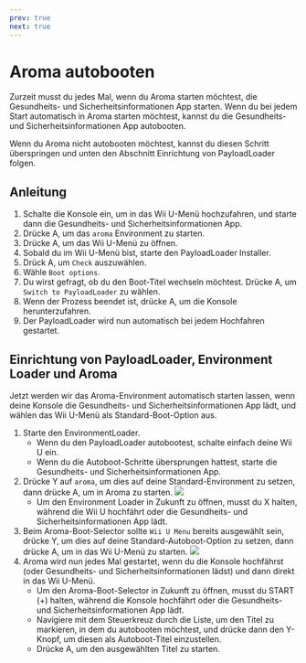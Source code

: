 ```yaml
---
prev: true
next: true
---
```


# Aroma autobooten

Zurzeit musst du jedes Mal, wenn du Aroma starten möchtest, die Gesundheits- und Sicherheitsinformationen App starten. Wenn du bei jedem Start automatisch in Aroma starten möchtest, kannst du die Gesundheits- und Sicherheitsinformationen App autobooten.

Wenn du Aroma nicht autobooten möchtest, kannst du diesen Schritt überspringen und unten den Abschnitt Einrichtung von PayloadLoader folgen.

## Anleitung

1. Schalte die Konsole ein, um in das Wii U-Menü hochzufahren, und starte dann die Gesundheits- und Sicherheitsinformationen App.
2. Drücke A, um das `aroma` Environment zu starten.
3. Drücke A, um das Wii U-Menü zu öffnen.
4. Sobald du im Wii U-Menü bist, starte den PayloadLoader Installer.
5. Drück A, um `Check` auszuwählen.
6. Wähle `Boot options`.
7. Du wirst gefragt, ob du den Boot-Titel wechseln möchtest. Drücke A, um `Switch to PayloadLoader` zu wählen.
8. Wenn der Prozess beendet ist, drücke A, um die Konsole herunterzufahren.
9. Der PayloadLoader wird nun automatisch bei jedem Hochfahren gestartet.

## Einrichtung von PayloadLoader, Environment Loader und Aroma

Jetzt werden wir das Aroma-Environment automatisch starten lassen, wenn deine Konsole die Gesundheits- und Sicherheitsinformationen App lädt, und wählen das Wii U-Menü als Standard-Boot-Option aus.

1. Starte den EnvironmentLoader.
    - Wenn du den PayloadLoader autobootest, schalte einfach deine Wii U ein.
    - Wenn du die Autoboot-Schritte übersprungen hattest, starte die Gesundheits- und Sicherheitsinformationen App.
2. Drücke Y auf `aroma`, um dies auf deine Standard-Environment zu setzen, dann drücke A, um in Aroma zu starten.
    ![](/assets/img/guide/EL_Highlight.png)
    - Um den Environment Loader in Zukunft zu öffnen, musst du X halten, während die Wii U hochfährt oder die Gesundheits- und Sicherheitsinformationen App lädt.
3. Beim Aroma-Boot-Selector sollte `Wii U Menu` bereits ausgewählt sein, drücke Y, um dies auf deine Standard-Autoboot-Option zu setzen, dann drücke A, um in das Wii U-Menü zu starten.
    ![](/assets/img/guide/ABM_Highlight.png)
4. Aroma wird nun jedes Mal gestartet, wenn du die Konsole hochfährst (oder Gesundheits- und Sicherheitsinformationen lädst) und dann direkt in das Wii U-Menü.
    - Um den Aroma-Boot-Selector in Zukunft zu öffnen, musst du START (+) halten, während die Konsole hochfährt oder die Gesundheits- und Sicherheitsinformationen App lädt.
    - Navigiere mit dem Steuerkreuz durch die Liste, um den Titel zu markieren, in dem du autobooten möchtest, und drücke dann den Y-Knopf, um diesen als Autoboot-Titel einzustellen.
    - Drücke A, um den ausgewählten Titel zu starten.
